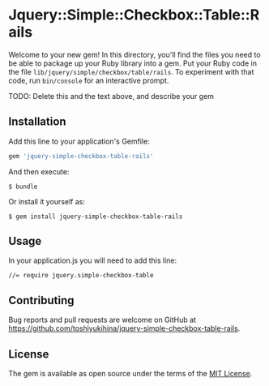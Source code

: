 # Jquery::Simple::Checkbox::Table::Rails

Welcome to your new gem! In this directory, you'll find the files you need to be able to package up your Ruby library into a gem. Put your Ruby code in the file `lib/jquery/simple/checkbox/table/rails`. To experiment with that code, run `bin/console` for an interactive prompt.

TODO: Delete this and the text above, and describe your gem

## Installation

Add this line to your application's Gemfile:

```ruby
gem 'jquery-simple-checkbox-table-rails'
```

And then execute:

    $ bundle

Or install it yourself as:

    $ gem install jquery-simple-checkbox-table-rails

## Usage

In your application.js you will need to add this line:

    //= require jquery.simple-checkbox-table

## Contributing

Bug reports and pull requests are welcome on GitHub at https://github.com/toshiyukihina/jquery-simple-checkbox-table-rails.

## License

The gem is available as open source under the terms of the [MIT License](https://opensource.org/licenses/MIT).
